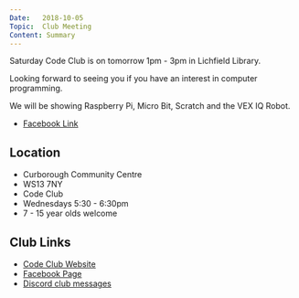 ```yaml
---
Date:   2018-10-05
Topic:  Club Meeting
Content: Summary
---
```



Saturday Code Club is on tomorrow 1pm - 3pm
in Lichfield Library.

Looking forward to seeing you if you have an interest in computer programming.

We will be showing Raspberry Pi, Micro Bit, Scratch and the VEX IQ Robot.

* [Facebook Link](https://www.facebook.com/1481985248595237/posts/1735232553270504/)

## Location

* Curborough Community Centre
* WS13 7NY
* Code Club
* Wednesdays 5:30 - 6:30pm
* 7 - 15 year olds welcome

## Club Links

* [Code Club Website](https://lichfield-code-club.github.io/)
* [Facebook Page](https://www.facebook.com/LichfieldCoders)
* [Discord club messages](https://discord.gg/szz6xGK)

